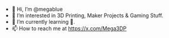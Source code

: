 - 👋 Hi, I’m @megablue
- 👀 I’m interested in 3D Printing, Maker Projects & Gaming Stuff. 
- 🌱 I’m currently learning 🦀.
- 📫 How to reach me at https://x.com/Mega3DP

<!---
megablue/megablue is a ✨ special ✨ repository because its `README.md` (this file) appears on your GitHub profile.
You can click the Preview link to take a look at your changes.
--->
